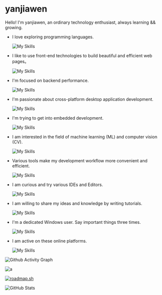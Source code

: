 # yanjiawen

Hello! I'm yanjiawen, an ordinary technology enthusiast, always learning && growing.

- I love exploring programming languages.

  ![My Skills](https://skillicons.dev/icons?i=c,zig,cpp,cs,java,scala,py,rust,go,kotlin,dart,lua,ruby,perl,haskell&perline=10)

- I like to use front-end technologies to build beautiful and efficient web pages。

  ![My Skills](https://skillicons.dev/icons?i=html,css,js,ts,vue,react,remix,angular,svelte,lit,tailwind,vite,npm,pnpm,yarn,bun,wasm,figma&perline=10)

- I'm focused on backend performance.

  ![My Skills](https://skillicons.dev/icons?i=spring,dotnet,flask,fastapi,django,rails,actix,rocket,redis,rabbitmq,jenkins,kubernetes,mysql,sqlite,mongodb,postgres&perline=10)

- I'm passionate about cross-platform desktop application development.

  ![My Skills](https://skillicons.dev/icons?i=qt,electron,tauri,flutter&perline=10)

- I'm trying to get into embedded development.

  ![My Skills](https://skillicons.dev/icons?i=arduino,raspberrypi,ros&perline=10)

- I am interested in the field of machine learning (ML) and computer vision (CV).

  ![My Skills](https://skillicons.dev/icons?i=anaconda,pytorch,tensorflow,sklearn,opencv&perline=10)

- Various tools make my development workflow more convenient and efficient.

  ![My Skills](https://skillicons.dev/icons?i=maven,gradle,cmake,postman,git,githubactions&perline=10)

- I am curious and try various IDEs and Editors.

  ![My Skills](https://skillicons.dev/icons?i=visualstudio,vscode,idea,clion,webstorm,rider,androidstudio&perline=10)

- I am willing to share my ideas and knowledge by writing tutorials.

  ![My Skills](https://skillicons.dev/icons?i=md,latex,obsidian&perline=10)

- I'm a dedicated Windows user. Say important things three times.

  ![My Skills](https://skillicons.dev/icons?i=windows,windows,windows,powershell,powershell,powershell&perline=10)

- I am active on these online platforms.

  ![My Skills](https://skillicons.dev/icons?i=github,stackoverflow,discord,twitter,instagram&perline=10)

![Github Activity Graph](https://github-readme-activity-graph.vercel.app/graph?username=Minsecrus&bg_color=010b00&color=99ffb7&line=e1fff1&point=bfffc2&area=true&hide_border=true)

![a](https://github-readme-stats.vercel.app/api/top-langs/?username=Minsecrus&show_icons=true&theme=tokyonight)

[![roadmap.sh](https://roadmap.sh/card/tall/68a1c38cdb704a26333e92d8?variant=dark)](https://roadmap.sh)

![GitHub Stats](https://github-readme-stats.vercel.app/api?username=Minsecrus&show_icons=true&theme=tokyonight&include_all_commits=true&count_private=true&show_owner=true)
